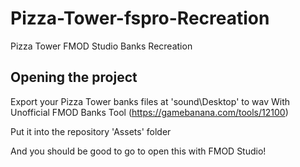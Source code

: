 # Pizza-Tower-fspro-Recreation
Pizza Tower FMOD Studio Banks Recreation

## Opening the project
Export your Pizza Tower banks files at 'sound\Desktop' to wav With Unofficial FMOD Banks Tool (https://gamebanana.com/tools/12100)

Put it into the repository 'Assets' folder

And you should be good to go to open this with FMOD Studio!
